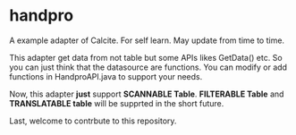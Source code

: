 # handpro
A example adapter of Calcite. For self learn. May update from time to time.

This adapter get data from not table but some APIs likes GetData() etc.
So you can just think that the datasource are functions. You can modify or add functions in HandproAPI.java to support your needs.

Now, this adapter **just** support **SCANNABLE Table**. **FILTERABLE Table** and **TRANSLATABLE table** will be supprted in the short future.

Last, welcome to contrbute to this repository.
